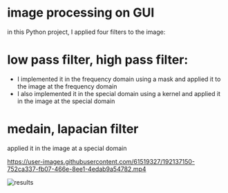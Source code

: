 # image processing on GUI
 
in this Python project, I applied four filters to the image:
# low pass filter, high pass filter:
- I implemented it in the frequency domain using a mask and applied it to the image at the frequency domain
- I also implemented it in the special domain using a kernel and applied it in the image at the special domain

# medain, lapacian filter
applied it in the image at a special domain





https://user-images.githubusercontent.com/61519327/192137150-752ca337-fb07-466e-8ee1-4edab9a54782.mp4

![results](https://user-images.githubusercontent.com/61519327/192137156-868a1561-0e26-4d6e-9dcb-f5a268fa22ca.PNG)
